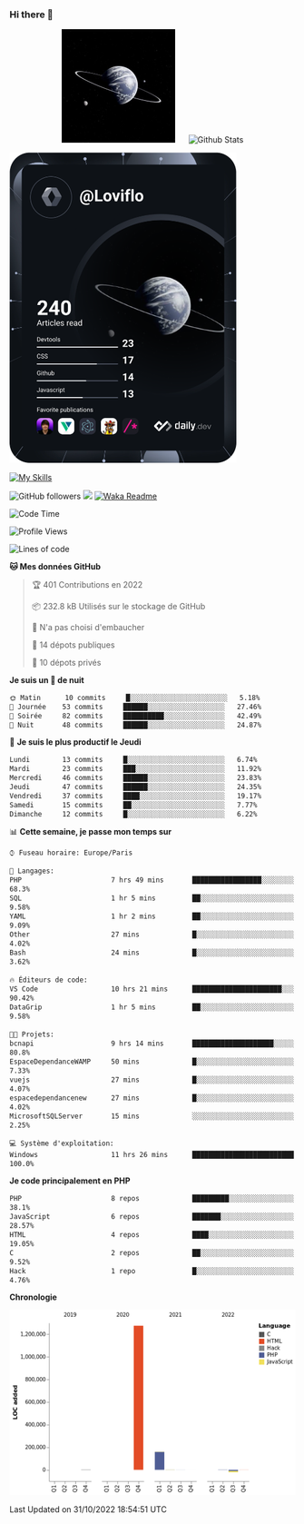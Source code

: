### Hi there 👋

<p align="center">
  <img src="https://github.com/Loviflo/Loviflo/blob/main/img/portrait.jpg" alt="Loviflo" height="200" style="margin-right: 20px"/>
  <img src="https://github-readme-stats.vercel.app/api?username=Loviflo&show_icons=true&theme=graywhite" alt="Github Stats" />
</p>

<a href="https://app.daily.dev/loviflo"><img src="https://github.com/loviflo/loviflo/blob/main/devcard.svg" width="400" alt="Loviflo's Dev Card"/></a>


[![My Skills](https://skillicons.dev/icons?i=php,laravel,symfony,mysql,js,ts,html,css,sass,angular,docker,webpack,vscode,figma,git,github,gitlab)](https://skillicons.dev)


![GitHub followers](https://img.shields.io/github/followers/Loviflo?label=Follow&style=social)
![](https://visitor-badge.glitch.me/badge?page_id=Loviflo.Loviflo)
[![Waka Readme](https://github.com/Loviflo/Loviflo/actions/workflows/update-stats.yml/badge.svg)](https://github.com/Loviflo/Loviflo/actions/workflows/update-stats.yml)

<!--START_SECTION:waka-->
![Code Time](http://img.shields.io/badge/Code%20Time-651%20hrs%2029%20mins-blue)

![Profile Views](http://img.shields.io/badge/Vues%20du%20profil-1-blue)

![Lines of code](https://img.shields.io/badge/Depuis%20Hello%20World%2C%20j%27ai%20%C3%A9crit-1%20Million%20Lignes%20de%20code-blue)

**🐱 Mes données GitHub** 

> 🏆 401 Contributions en 2022
 > 
> 📦 232.8 kB Utilisés sur le stockage de GitHub 
 > 
> 🚫 N'a pas choisi d'embaucher
 > 
> 📜 14 dépots publiques 
 > 
> 🔑 10 dépots privés  
 > 
**Je suis un 🦉 de nuit** 

```text
🌞 Matin      10 commits     █░░░░░░░░░░░░░░░░░░░░░░░░   5.18% 
🌆 Journée    53 commits     ██████░░░░░░░░░░░░░░░░░░░   27.46% 
🌃 Soirée     82 commits     ██████████░░░░░░░░░░░░░░░   42.49% 
🌙 Nuit       48 commits     ██████░░░░░░░░░░░░░░░░░░░   24.87%

```
📅 **Je suis le plus productif le Jeudi** 

```text
Lundi        13 commits     █░░░░░░░░░░░░░░░░░░░░░░░░   6.74% 
Mardi        23 commits     ███░░░░░░░░░░░░░░░░░░░░░░   11.92% 
Mercredi     46 commits     ██████░░░░░░░░░░░░░░░░░░░   23.83% 
Jeudi        47 commits     ██████░░░░░░░░░░░░░░░░░░░   24.35% 
Vendredi     37 commits     ████░░░░░░░░░░░░░░░░░░░░░   19.17% 
Samedi       15 commits     ██░░░░░░░░░░░░░░░░░░░░░░░   7.77% 
Dimanche     12 commits     █░░░░░░░░░░░░░░░░░░░░░░░░   6.22%

```


📊 **Cette semaine, je passe mon temps sur** 

```text
⌚︎ Fuseau horaire: Europe/Paris

💬 Langages: 
PHP                      7 hrs 49 mins       █████████████████░░░░░░░░   68.3% 
SQL                      1 hr 5 mins         ██░░░░░░░░░░░░░░░░░░░░░░░   9.58% 
YAML                     1 hr 2 mins         ██░░░░░░░░░░░░░░░░░░░░░░░   9.09% 
Other                    27 mins             █░░░░░░░░░░░░░░░░░░░░░░░░   4.02% 
Bash                     24 mins             █░░░░░░░░░░░░░░░░░░░░░░░░   3.62%

🔥 Éditeurs de code: 
VS Code                  10 hrs 21 mins      ██████████████████████░░░   90.42% 
DataGrip                 1 hr 5 mins         ██░░░░░░░░░░░░░░░░░░░░░░░   9.58%

🐱‍💻 Projets: 
bcnapi                   9 hrs 14 mins       ████████████████████░░░░░   80.8% 
EspaceDependanceWAMP     50 mins             █░░░░░░░░░░░░░░░░░░░░░░░░   7.33% 
vuejs                    27 mins             █░░░░░░░░░░░░░░░░░░░░░░░░   4.07% 
espacedependancenew      27 mins             █░░░░░░░░░░░░░░░░░░░░░░░░   4.02% 
MicrosoftSQLServer       15 mins             ░░░░░░░░░░░░░░░░░░░░░░░░░   2.25%

💻 Système d'exploitation: 
Windows                  11 hrs 26 mins      █████████████████████████   100.0%

```

**Je code principalement en PHP** 

```text
PHP                      8 repos             █████████░░░░░░░░░░░░░░░░   38.1% 
JavaScript               6 repos             ███████░░░░░░░░░░░░░░░░░░   28.57% 
HTML                     4 repos             ████░░░░░░░░░░░░░░░░░░░░░   19.05% 
C                        2 repos             ██░░░░░░░░░░░░░░░░░░░░░░░   9.52% 
Hack                     1 repo              █░░░░░░░░░░░░░░░░░░░░░░░░   4.76%

```


**Chronologie**

![Chart not found](https://raw.githubusercontent.com/Loviflo/Loviflo/main/charts/bar_graph.png) 


 Last Updated on 31/10/2022 18:54:51 UTC
<!--END_SECTION:waka-->
